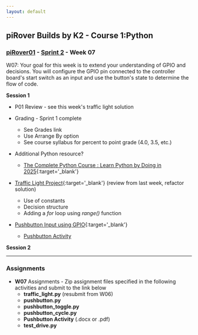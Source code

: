 ```yaml
---
layout: default
---
```

## piRover Builds by K2 - Course 1:Python

### [piRover01](../../) - [Sprint 2](../) - Week 07
W07: Your goal for this week is to extend your understanding of GPIO and decisions. You will configure the GPIO pin connected to the controller board's start switch as an input and use the button's state to determine the flow of code.

**Session 1**
- P01 Review - see this week's traffic light solution
- Grading - Sprint 1 complete
  - See Grades link
  - Use Arrange By option
  - See course syllabus for percent to point grade (4.0, 3.5, etc.)

- Additional Python resource?
  - [The Complete Python Course : Learn Python by Doing in 2025](https://www.udemy.com/course/the-complete-python-course/?utm_source=email-sendgrid&utm_medium=970600&utm_campaign=2023-10-09&utm_term=766460&utm_content=promo&couponCode=BIRTHDAY_SALE_23){:target='_blank'}

- [Traffic Light Project](../../lessons/25/traffic_light.pdf){:target='_blank'} (review from last week, refactor solution)
  - Use of constants
  - Decision structure
  - Adding a *for* loop using *range()* function

- [Pushbutton Input using GPIO](../../lessons/26/piRoverPushButton.pdf){:target='_blank'}
    - [Pushbutton Activity](../../lessons/26/PushButtonActivity.docx)

<!-- - Smart Traffic Light - demo/class coding 
optional -->

**Session 2**

<!-- - [Pushbutton Input using GPIO](../../lessons/26/piRoverPushButton.pdf) (continued)
  - [pushbutton_toggle.py](../../lessons/26/pushbutton_toggle.py)
  - [pushbutton_cycle.py](../../lessons/26/pushbutton_cycle.py)
  - [Pushbutton Activity](../../lessons/26/PushButtonActivity.docx)
- Smart traffic light
- Infrared input - demo (jumper required)
- Motor controller introduction
  - test_drive.py -->
  
---

### Assignments
- **W07** Assignments - Zip assignment files specified in the following activities and submit to the link below
    - **traffic_light.py** (resubmit from W06)
    - **pushbutton.py**
    - **pushbutton_toggle.py**
    - **pushbutton_cycle.py**
    - **Pushbutton Activity** (.docx or .pdf) 
    - **test_drive.py**
